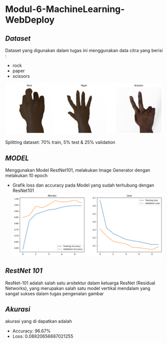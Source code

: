 # Modul-6-MachineLearning-WebDeploy

## _Dataset_
Dataset yang digunakan dalam tugas ini menggunakan data citra yang berisi : 
- rock
- paper
- scissors
  
<img src="source/images/output.png" width="600"/>

Splitting dataset: 70% train, 5% test & 25% validation

## _MODEL_
Menggunakan Model RestNet101, melakukan Image Generator dengan melakukan 10 epoch
- Grafik loss dan accuracy pada Model yang sudah terhubung dengan ResNet101
  <img src="source/images/akurasi.png" width="600"/>

## _RestNet 101_
ResNet-101 adalah salah satu arsitektur dalam keluarga ResNet (Residual Networks), yang merupakan salah satu model vertikal mendalam yang sangat sukses dalam tugas pengenalan gambar

## _Akurasi_
akurasi yang di dapatkan adalah
- Accuracy: 96.67%
- Loss: 0.08820656687021255
